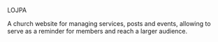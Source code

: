 LOJPA

A church website for managing services, posts and events, allowing to serve as a reminder for members and reach a larger audience.